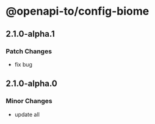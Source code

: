 # @openapi-to/config-biome

## 2.1.0-alpha.1

### Patch Changes

- fix bug

## 2.1.0-alpha.0

### Minor Changes

- update all

